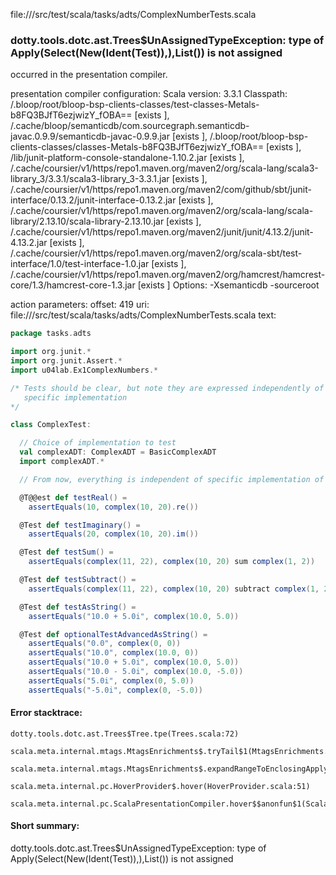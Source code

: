 file://<WORKSPACE>/src/test/scala/tasks/adts/ComplexNumberTests.scala
### dotty.tools.dotc.ast.Trees$UnAssignedTypeException: type of Apply(Select(New(Ident(Test)),<init>),List()) is not assigned

occurred in the presentation compiler.

presentation compiler configuration:
Scala version: 3.3.1
Classpath:
<WORKSPACE>/.bloop/root/bloop-bsp-clients-classes/test-classes-Metals-b8FQ3BJfT6ezjwizY_fOBA== [exists ], <HOME>/.cache/bloop/semanticdb/com.sourcegraph.semanticdb-javac.0.9.9/semanticdb-javac-0.9.9.jar [exists ], <WORKSPACE>/.bloop/root/bloop-bsp-clients-classes/classes-Metals-b8FQ3BJfT6ezjwizY_fOBA== [exists ], <WORKSPACE>/lib/junit-platform-console-standalone-1.10.2.jar [exists ], <HOME>/.cache/coursier/v1/https/repo1.maven.org/maven2/org/scala-lang/scala3-library_3/3.3.1/scala3-library_3-3.3.1.jar [exists ], <HOME>/.cache/coursier/v1/https/repo1.maven.org/maven2/com/github/sbt/junit-interface/0.13.2/junit-interface-0.13.2.jar [exists ], <HOME>/.cache/coursier/v1/https/repo1.maven.org/maven2/org/scala-lang/scala-library/2.13.10/scala-library-2.13.10.jar [exists ], <HOME>/.cache/coursier/v1/https/repo1.maven.org/maven2/junit/junit/4.13.2/junit-4.13.2.jar [exists ], <HOME>/.cache/coursier/v1/https/repo1.maven.org/maven2/org/scala-sbt/test-interface/1.0/test-interface-1.0.jar [exists ], <HOME>/.cache/coursier/v1/https/repo1.maven.org/maven2/org/hamcrest/hamcrest-core/1.3/hamcrest-core-1.3.jar [exists ]
Options:
-Xsemanticdb -sourceroot <WORKSPACE>


action parameters:
offset: 419
uri: file://<WORKSPACE>/src/test/scala/tasks/adts/ComplexNumberTests.scala
text:
```scala
package tasks.adts

import org.junit.*
import org.junit.Assert.*
import u04lab.Ex1ComplexNumbers.*

/* Tests should be clear, but note they are expressed independently of the 
   specific implementation
*/

class ComplexTest:

  // Choice of implementation to test
  val complexADT: ComplexADT = BasicComplexADT
  import complexADT.*

  // From now, everything is independent of specific implementation of Complex

  @T@@est def testReal() =
    assertEquals(10, complex(10, 20).re())

  @Test def testImaginary() =
    assertEquals(20, complex(10, 20).im())

  @Test def testSum() =
    assertEquals(complex(11, 22), complex(10, 20) sum complex(1, 2))

  @Test def testSubtract() =
    assertEquals(complex(11, 22), complex(10, 20) subtract complex(1, 2))

  @Test def testAsString() =
    assertEquals("10.0 + 5.0i", complex(10.0, 5.0))

  @Test def optionalTestAdvancedAsString() =
    assertEquals("0.0", complex(0, 0))
    assertEquals("10.0", complex(10.0, 0))
    assertEquals("10.0 + 5.0i", complex(10.0, 5.0))
    assertEquals("10.0 - 5.0i", complex(10.0, -5.0))
    assertEquals("5.0i", complex(0, 5.0))
    assertEquals("-5.0i", complex(0, -5.0))
```



#### Error stacktrace:

```
dotty.tools.dotc.ast.Trees$Tree.tpe(Trees.scala:72)
	scala.meta.internal.mtags.MtagsEnrichments$.tryTail$1(MtagsEnrichments.scala:329)
	scala.meta.internal.mtags.MtagsEnrichments$.expandRangeToEnclosingApply(MtagsEnrichments.scala:346)
	scala.meta.internal.pc.HoverProvider$.hover(HoverProvider.scala:51)
	scala.meta.internal.pc.ScalaPresentationCompiler.hover$$anonfun$1(ScalaPresentationCompiler.scala:352)
```
#### Short summary: 

dotty.tools.dotc.ast.Trees$UnAssignedTypeException: type of Apply(Select(New(Ident(Test)),<init>),List()) is not assigned